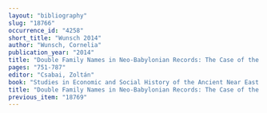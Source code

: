 ```yaml
---
layout: "bibliography"
slug: "18766"
occurrence_id: "4258"
short_title: "Wunsch 2014"
author: "Wunsch, Cornelia"
publication_year: "2014"
title: "Double Family Names in Neo-Babylonian Records: The Case of the Ēṭiru and Ṭābiḫu Families and Their Butchers' Prebends"
pages: "751-787"
editor: "Csabai, Zoltán"
book: "Studies in Economic and Social History of the Ancient Near East in Memory of Péter Vargyas (Budapest)"
title: "Double Family Names in Neo-Babylonian Records: The Case of the Ēṭiru and Ṭābiḫu Families and Their Butchers' Prebends"
previous_item: "18769"
---
```

